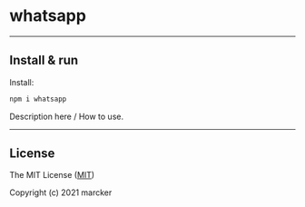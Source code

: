 # whatsapp

---

## Install & run

Install:

```bash
npm i whatsapp
```

Description here / How to use.

---

## License

The MIT License ([MIT](https://github.com/marcker/whatsapp/blob/master/license.md))

Copyright (c) 2021 marcker
